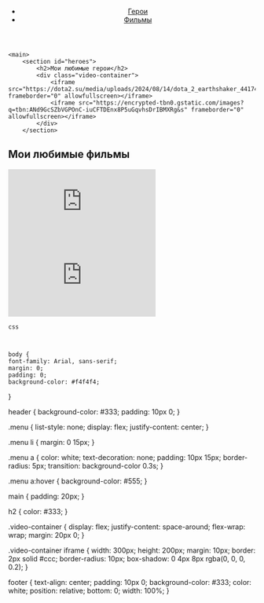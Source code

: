 <!DOCTYPE html>
<html lang="ru">
<head>
    <meta charset="UTF-8">
    <meta name="viewport" content="width=device-width, initial-scale=1.0">
    <title>Моя страница с видео</title>
    <link rel="stylesheet" href="styles.css">
</head>
<body>
    <header>
        <nav>
            <ul class="menu">
                <li><a href="#heroes">Герои</a></li>
                <li><a href="#movies">Фильмы</a></li>
            </ul>
        </nav>
    </header>

    <main>
        <section id="heroes">
            <h2>Мои любимые герои</h2>
            <div class="video-container">
                <iframe src="https://dota2.su/media/uploads/2024/08/14/dota_2_earthshaker_441741_2048x1152.jpg" frameborder="0" allowfullscreen></iframe>
                <iframe src="https://encrypted-tbn0.gstatic.com/images?q=tbn:ANd9GcSZbVGPOnC-iuCFTDEnx8P5uGqvhsDrIBMXRg&s" frameborder="0" allowfullscreen></iframe>
            </div>
        </section>

 <section id="movies">
            <h2>Мои любимые фильмы</h2>
            <div class="video-container">
                <iframe src="https://upload.wikimedia.org/wikipedia/ru/1/15/Transformers_Age_of_Extinction.jpg" frameborder="0" allowfullscreen></iframe>
                <iframe src="https://upload.wikimedia.org/wikipedia/ru/6/62/Hitman_%28poster%29.jpg" frameborder="0" allowfullscreen></iframe>
            </div>
        </section>
    </main>     


    css



    body {
    font-family: Arial, sans-serif;
    margin: 0;
    padding: 0;
    background-color: #f4f4f4;
}

header {
    background-color: #333;
    padding: 10px 0;
}

.menu {
    list-style: none;
    display: flex;
    justify-content: center;
}

.menu li {
    margin: 0 15px;
}

.menu a {
    color: white;
    text-decoration: none;
    padding: 10px 15px;
    border-radius: 5px;
    transition: background-color 0.3s;
}

.menu a:hover {
    background-color: #555;
}

main {
    padding: 20px;
}

h2 {
    color: #333;
}

.video-container {
    display: flex;
    justify-content: space-around;
    flex-wrap: wrap;
    margin: 20px 0;
}

.video-container iframe {
    width: 300px;
    height: 200px;
    margin: 10px;
    border: 2px solid #ccc;
    border-radius: 10px;
    box-shadow: 0 4px 8px rgba(0, 0, 0, 0.2);
}

footer {
    text-align: center;
    padding: 10px 0;
    background-color: #333;
    color: white;
    position: relative;
    bottom: 0;
    width: 100%;
}
